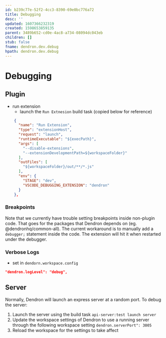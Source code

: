 ```yaml
---
id: b239c77e-52f2-4cc3-8390-69e0bc776a72
title: Debugging
desc: ''
updated: 1607366232319
created: 1598653859135
parent: 3489b652-cd0e-4ac8-a734-08094dc043eb
children: []
stub: false
fname: dendron.dev.debug
hpath: dendron.dev.debug
---
```

# Debugging

## Plugin

- run extension
  - launch the `Run Extnesion` build task (copied below for reference)

```json
    {
      "name": "Run Extension",
      "type": "extensionHost",
      "request": "launch",
      "runtimeExecutable": "${execPath}",
      "args": [
        "--disable-extensions",
        "--extensionDevelopmentPath=${workspaceFolder}"
      ],
      "outFiles": [
        "${workspaceFolder}/out/**/*.js"
      ],
      "env": {
        "STAGE": "dev",
        "VSCODE_DEBUGGING_EXTENSION": "dendron"
      }
    },
```

### Breakpoints

Note that we currently have trouble setting breakpoints inside non-plugin code. That goes for the packages that Dendron depends on (eg. @dendronhq/common-all). The current workaround is to manually add a `debugger;` statement inside the code. The extension will hit it when restarted under the debugger.

### Verbose Logs

- set in `dendorn.workspace.config`

```json
"dendron.logLevel": "debug",
```

## Server

Normally, Dendron will launch an express server at a random port. To debug the server: 

1. Launch the server using the build task `api-server:test launch server`
2. Update the workspace settings of Dendron to use a running server through the following workspace setting `dendron.serverPort": 3005`
3. Reload the workspace for the settings to take affect

